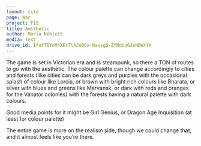 ```yaml
---
layout: cite
page: War
project: F15
title: Aesthetic
author: Maria Neblett
media: Text
drive_id: 1fufTIYoM4XEt7lAJo0Dx-NaxsgS-ZYNdUuGJaNDWrlY
---
```

The game is set in Victorian era and is steampunk, so there a TON of routes to go with the aesthetic. The colour palette can change accordingly to cities and forests (like cities can be dark greys and purples with the occasional splash of colour like Lorcia, or brown with bright rich colours like Bharata, or silver with blues and greens like Marvansk, or dark with reds and oranges for the Vanator colonies) with the forests having a natural palette with dark colours.

Good media points for it might be Girl Genius, or Dragon Age Inquisition (at least for colour palette)

The entire game is more on the realism side, though we could change that, and it almost feels like you’re there.
